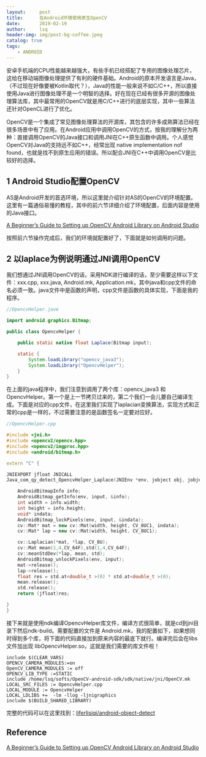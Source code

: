 ```yaml
---
layout:     post
title:      在Android环境使用原生OpenCV         
date:       2019-02-19   
author:     lsq    
header-img: img/post-bg-coffee.jpeg
catalog: true
tags:
    - ANDROID
---
```


安卓手机端的CPU性能越来越强大，有些手机已经搭配了专用的图像处理芯片，这给在移动端图像处理提供了有利的硬件基础。Android的原本开发语言是Java，（不过现在好像要被Kotlin取代？），Java的性能一般来说不如C/C++，所以直接使用Java进行图像处理不是一个明智的选择。好在现在已经有很多开源的图像处理算法库，其中最常用的OpenCV就是用C/C++进行的底层实现，其中一些算法还针对OpenCL进行了优化。

OpenCV是一个集成了常见图像处理算法的开源库，其包含的许多成熟算法已经在很多场景中有了应用。在Android应用中调用OpenCV的方式，按我的理解分为两种：直接调用OpenCV的Java接口和调用JNI在C++原生函数中调用。个人感觉OpenCV对Java的支持远不如C++，经常出现 native implementation nof found，也就是找不到原生应用的错误。所以配合JNI在C++中调用OpenCV是比较好的选择。

## 1 Android Studio配置OpenCV
AS是Android开发的首选环境，所以这里就介绍针对AS的OpenCV的环境配置。这里有一篇通俗易懂的教程，其中的前六节详细介绍了环境配置，后面内容是使用的Java接口。

[A Beginner’s Guide to Setting up OpenCV Android Library on Android Studio](https://android.jlelse.eu/a-beginners-guide-to-setting-up-opencv-android-library-on-android-studio-19794e220f3c)  

按照前六节操作完成后，我们的环境就配置好了，下面就是如何调用的问题。

## 2 以laplace为例说明通过JNI调用OpenCV

我们想通过JNI调用OpenCV的话，采用NDK进行编译的话，至少需要这样以下文件：xxx.cpp, xxx.java, Android.mk, Application.mk，其中java和cpp文件的命名必须一致。java文件中是函数的声明，cpp文件是函数的具体实现，下面是我的程序。

```java
//OpencvHelper.jave

import android.graphics.Bitmap;

public class OpencvHelper {

    public static native float Laplace(Bitmap input);

    static {
        System.loadLibrary("opencv_java3");
        System.loadLibrary("OpencvHelper");
    }
}
```

在上面的java程序中，我们注意到调用了两个库：opencv_java3 和 OpencvHelper。第一个是上一节拷贝过来的，第二个我们一会儿要自己编译生成。下面是对应的cpp文件，在这里我们实现了laplacian变换算法，实现方式和正常的cpp是一样的，不过需要注意的是函数签名一定要对应好。

```c++
//OpencvHelper.cpp

#include <jni.h>
#include <opencv2/opencv.hpp>
#include <opencv2/imgproc.hpp>
#include <android/bitmap.h>

extern "C" {

JNIEXPORT jfloat JNICALL
Java_com_qy_detect_OpencvHelper_Laplace(JNIEnv *env, jobject obj, jobject input){

    AndroidBitmapInfo info;
    AndroidBitmap_getInfo(env, input, &info);
    int width = info.width;
    int height = info.height;
    void* indata;
    AndroidBitmap_lockPixels(env, input, &indata);
    cv::Mat* mat = new cv::Mat(width, height, CV_8UC1, indata);
    cv::Mat* lap = new cv::Mat(width, height, CV_8UC1);

    cv::Laplacian(*mat, *lap, CV_8U);
    cv::Mat mean(1,4,CV_64F),std(1,4,CV_64F);
    cv::meanStdDev(*lap, mean, std);
    AndroidBitmap_unlockPixels(env, input);
    mat->release();
    lap->release();
    float res = std.at<double_t >(0) * std.at<double_t >(0);
    mean.release();
    std.release();
    return (jfloat)res;

}
}
```

接下来就是使用ndk编译OpencvHelper库文件，编译方式很简单，就是cd到jni目录下然后ndk-build。需要配置的文件是 Android.mk，我的配置如下，如果想同时得到多个库，将下面的代码直接加到原来内容的最底下就行。编译完后会在libs文件加出现 libOpencvHelper.so，这就是我们需要的库文件啦！
```shell
include $(CLEAR_VARS)
OPENCV_CAMERA_MODULES:=on
OpenCV_CAMERA_MODULES := off
OPENCV_LIB_TYPE :=STATIC
include /home/lsq/softs/OpenCV-android-sdk/sdk/native/jni/OpenCV.mk
LOCAL_SRC_FILES := OpencvHelper.cpp
LOCAL_MODULE := OpencvHelper
LOCAL_LDLIBS +=  -lm -llog -ljnigraphics
include $(BUILD_SHARED_LIBRARY)
```

完整的代码可以在这里找到：[liferlisiqi/android-object-detect](https://github.com/liferlisiqi/android-object-detect)  

## Reference
[A Beginner’s Guide to Setting up OpenCV Android Library on Android Studio](https://android.jlelse.eu/a-beginners-guide-to-setting-up-opencv-android-library-on-android-studio-19794e220f3c)  
